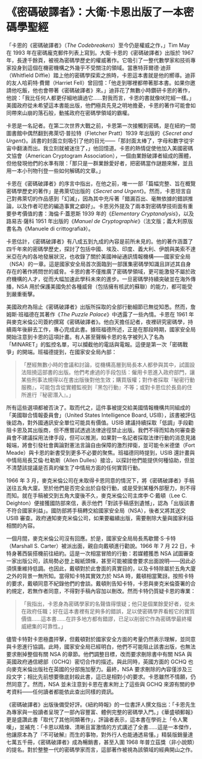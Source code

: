 # 《密碼破譯者》：大衛·卡恩出版了一本密碼學聖經

「卡恩的《密碼破譯者》（*The Codebreakers*）至今仍是權威之作，」Tim May 在 1993 年在密碼龐克郵件列表上寫到。大衛·卡恩的《密碼破譯者》出版於 1967 年，長達千餘頁，被視為密碼學歷史的權威著作。它吸引了一整代數學家和技術專家投身到這個在機密機構之外幾乎不受關注的領域。當惠特菲爾德·迪菲（Whitfield Diffie）踏上他的密碼學探索之旅時，卡恩這本書就是他的嚮導。迪菲的友人哈莉特·費爾（Harriet Fell）曾回憶：「他走到哪裡都帶著那本書。如果你邀請他吃飯，他也會帶著《密碼破譯者》來。」迪菲花了無數小時鑽研卡恩的著作，他說：「我比任何人都更仔細地讀過它……對我而言，卡恩的書就像吠陀經一樣。」美國政府從未希望這本書能出版，他們極具先見之明地擔憂，卡恩的著作可能會如同帶來山崩的落石般，動搖政府在密碼學領域的霸權。

卡恩是一名記者。在第二次世界大戰之前，卡恩第一次接觸到密碼，是在紐約一間圖書館中偶然翻到弗萊切·普拉特（Fletcher Pratt）1939 年出版的《*Secret and Urgent*》。該書的封面立刻吸引了他的目光——「那封面太棒了，字母和數字從宇宙中翻湧而出。我立刻就被迷住了，」他回憶道。卡恩的熱情促使他加入美國密碼文協會（American Cryptogram Association），一個由業餘破譯者組成的團體，但他發現他們的水準有限：「那只是一群業餘愛好者，把密碼當作謎題來解，並且用一本小刊物刊登一些如何解碼的文章。」

卡恩在《密碼破譯者》的序言中指出，在他之前，唯一一部「篇幅完整、旨在概覽密碼學歷史的著作」是弗萊切出版的《*Secret and Urgent*》。然而，卡恩坦言自己對弗萊切的作品感到「幻滅」，因為其中充斥著「錯漏百出、毫無依據的錯誤推論，以及作者可悲的編造事實之癖好」。卡恩另外提及了兩本對密碼學技術面有重要參考價值的書：海倫·F·蓋恩斯 1939 年的《*Elementary Cryptanalysis*》，以及路易吉·薩科 1951 年出版的《*Manuel de Cryptographie*》（法文版；義大利原版書名為《Manuele di crittografia》）。

卡恩估計，《密碼破譯者》有八成五到九成的內容是前所未見的。他的著作涵蓋了四千年來的密碼學歷史，探討了包括中國、埃及、印度、義大利、伊朗與美索不達米亞在內的各地發展狀況，也收錄了關於美國神祕通訊情報機構——國家安全局（NSA）的一章。這是國家安全局首次面臨到一部匯集密碼學知識且詳述其自身存在的著作將問世的威脅。卡恩的書不僅推廣了密碼學領域，更可能激發不屬於政府機構的人才，從而大幅加速此學科未來的進步。一旦密碼學持續突破並在海外傳播，NSA 用於保護美國免於各種威脅（包括擁有核武的蘇聯）的能力，都可能受到嚴重衝擊。

美國政府為阻止《密碼破譯者》出版所採取的全部行動細節已無從知悉。然而，詹姆斯·班福德在其著作《*The Puzzle Palace*》中透露了一些內情。卡恩在 1961 年與麥克米倫公司簽約撰寫《密碼破譯者》。他白天擔任記者，夜裡研究密碼學，持續兩年後辭去工作，專心完成此書。據班福德所述，正是在那段時期，國家安全局開始注意到卡恩的這項計畫。有人甚至聲稱卡恩的名字被列入了名為「MINARET」的監控名單，可以攔截他的電話與電報。這便是第一次「密碼戰爭」的開端。班福德提到，在國家安全局內部：

>「歷經無數小時的會議和討論，從機構高層到局長本人都參與其中，試圖設法阻撓這部書的出版。他們考慮過的手段包括：僱用卡恩進入政府部門，讓某些刑事法規得以在書出版後對他生效；購買版權；對作者採取『秘密行動服務』，可能包含從實體監視到『黑包行動』不等；或對卡恩位於長島的住所進行『秘密潛入』。」

所有這些選項都被否決了。取而代之，這件事被提交給美國情報機構共同組成的「美國聯合情報委員會」（United States Intelligence Board, USIB），該書被評估後認為，對外國通訊安全單位可能具有價值。USIB 建議持續採取「低調」手段勸阻卡恩及其出版商，但不應嘗試透過法律途徑禁止出版。我們不得而知為何審查委員會不建議採用法律手段，但可以推測，如果對一名記者採取法律行動的消息見諸報端，將會引發社會輿論對憲法言論自由保障的激烈捍衛，並可能令米德堡（Fort Meade）與卡恩的新書受到更多不必要的聚焦。班福德同時提到，USIB 還計畫與中情局局長艾倫·杜勒斯（Allen Dulles）接洽，以探討他們能提供何種協助，但並不清楚該提議是否真的催生了中情局方面的任何實質行動。

1966 年 3 月，麥克米倫公司在未取得卡恩同意的情況下，將《密碼破譯者》手稿送往五角大廈。至於他們是否完全出於自發行動，或是受到某種外部壓力，則不得而知。就在手稿被交到五角大廈後不久，麥克米倫公司主席李·C·戴頓（Lee C. Deighton）便接獲國防部來信，表示他們「對該手稿感到遺憾」，認為「出版該書不符合國家利益」。國防部將手稿轉交給國家安全局（NSA），後者又將其送交 USIB 審查。政府通知麥克米倫公司，如果要繼續出版，需要刪除大量與國家利益相關的內容。

一個月間，麥克米倫公司沒有回應。於是，國家安全局局長馬歇爾·S·卡特（Marshall S. Carter）被派出面，親自向戴頓進行勸說。1966 年 7 月 22 日，卡特身著西裝搭機前往紐約。這是一次相當冒險的行動：若媒體獲悉 NSA 試圖審查一家出版公司，該局勢必登上報紙頭條，甚至可能被國會要求出面說明——因此必須慎重維持低調。也因此，戴頓對於此會面的真實目的，以及卡特除屬於五角大廈之外的背景一無所知。當得知卡特其實效力於 NSA 時，戴頓相當驚訝。按照卡特的要求，戴頓同意不紀錄他們的會談。戴頓則告知卡特，卡恩與麥克米倫簽署的合約規定，若無作者同意，不得對手稿內容加以刪改。然而卡特仍質疑卡恩的專業：

>「我指出，卡恩身為密碼學家的名聲值得懷疑；他只是個業餘愛好者，從未在政府任職；好在這本書裡有足夠多的錯誤，足以使密碼學界看輕它的實質價值……這本書……在許多地方都有錯謬，已足以削弱它作為密碼學最終權威總集的可靠性。」

儘管卡特對卡恩極盡抨擊，但戴頓對於國家安全方面的考量仍然表示理解，並同意與卡恩進行協調。此時，國家安全局已經明白，他們不可能阻止該書出版，也無法要求刪掉整個有關 NSA 的章節。他們調整目標，改而要求刪除書中有關 NSA 與英國政府通信總部（GCHQ）密切合作的描述。與此同時，英國方面的 GCHQ 也向麥克米倫出版社在英國的分部施加壓力。最終，NSA 要求刪除的內容僅涉及三段文字；相比先前想要徹底封殺此書，這已是相對小的要求。卡恩雖然不情願，仍然同意了。然而，NSA 並未注意到卡恩在書末附上了這些與 GCHQ 來源有關的參考資料——任何讀者都能依此查出同樣的資訊。

《密碼破譯者》出版後備受好評。《紐約時報》的一位書評人撰文指出：「卡恩先生為專家與一般讀者呈現了一部內容豐富、體例完整的密碼學入門。」《華盛頓郵報》更是盛讚此書「取代了其他同類著作」，評論者表示，這本書在學術上「令人驚嘆」，並補充：「卡恩以精煉、清晰且富激情的方式講述了全書……這是一本傑作，他讓原本為了『不可破解』而生的事物，對外行人也能通透易懂。」精裝版銷量達七萬五千冊，《密碼破譯者》成為暢銷書，甚至入圍 1968 年普立茲獎（非小說類）的提名。對於整整一代的密碼學家而言，這部著作被視為該領域的經典開山之作。